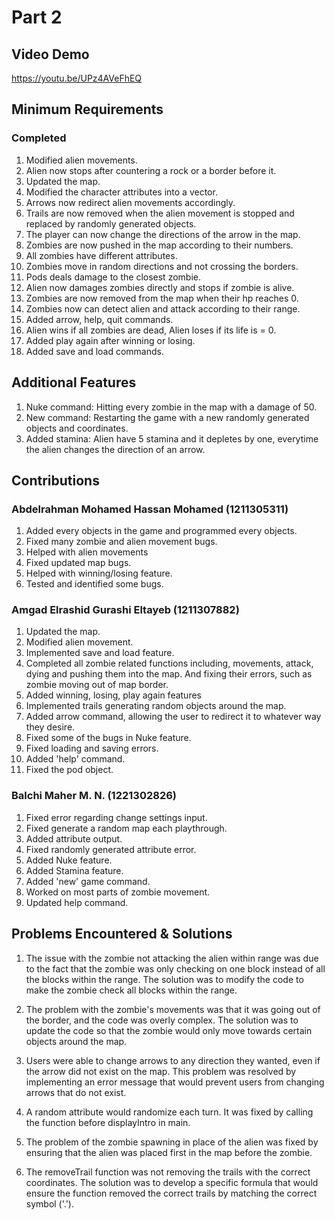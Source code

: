 # Part 2

## Video Demo

https://youtu.be/UPz4AVeFhEQ

## Minimum Requirements

### Completed

1. Modified alien movements.
2. Alien now stops after countering a rock or a border before it.
3. Updated the map.
4. Modified the character attributes into a vector.
5. Arrows now redirect alien movements accordingly.
6. Trails are now removed when the alien movement is stopped and replaced by randomly generated objects.
7. The player can now change the directions of the arrow in the map.
8. Zombies are now pushed in the map according to their numbers.
9. All zombies have different attributes.
10. Zombies move in random directions and not crossing the borders.
11. Pods deals damage to the closest zombie.
12. Alien now damages zombies directly and stops if zombie is alive.
13. Zombies are now removed from the map when their hp reaches 0.
14. Zombies now can detect alien and attack according to their range.
15. Added arrow, help, quit commands.
16. Alien wins if all zombies are dead, Alien loses if its life is = 0.
17. Added play again after winning or losing.
18. Added save and load commands.


## Additional Features

1. Nuke command: Hitting every zombie in the map with a damage of 50.
2. New command: Restarting the game with a new randomly generated objects and coordinates.
3. Added stamina: Alien have 5 stamina and it depletes by one, everytime the alien changes the direction of an arrow.

## Contributions

### Abdelrahman Mohamed Hassan Mohamed (1211305311)

1. Added every objects in the game and programmed every objects.
2. Fixed many zombie and alien movement bugs.
3. Helped with alien movements
4. Fixed updated map bugs.
5. Helped with winning/losing feature.
6. Tested and identified some bugs.

### Amgad Elrashid Gurashi Eltayeb (1211307882)

1. Updated the map.
2. Modified alien movement.
3. Implemented save and load feature.
4. Completed all zombie related functions including, movements, attack, dying and pushing them into the map. And fixing their errors, such as zombie moving out of map border.
5. Added winning, losing, play again features
6. Implemented trails generating random objects around the map.
7. Added arrow command, allowing the user to redirect it to whatever way they desire.
8. Fixed some of the bugs in Nuke feature.
9. Fixed loading and saving errors.
10. Added 'help' command.
11. Fixed the pod object.

### Balchi Maher M.  N. (1221302826)

1. Fixed error regarding change settings input.
2. Fixed generate a random map each playthrough.
3. Added attribute output.
4. Fixed randomly generated attribute error.
5. Added Nuke feature.
6. Added Stamina feature.
7. Added 'new' game command.
8. Worked on most parts of zombie movement.
9. Updated help command.

## Problems Encountered & Solutions
1. The issue with the zombie not attacking the alien within range was due to the fact that the zombie was only checking on one block instead of all the blocks within the range. The solution was to modify the code to make the zombie check all blocks within the range.

2. The problem with the zombie's movements was that it was going out of the border, and the code was overly complex. The solution was to update the code so that the zombie would only move towards certain objects around the map.

3. Users were able to change arrows to any direction they wanted, even if the arrow did not exist on the map. This problem was resolved by implementing an error message that would prevent users from changing arrows that do not exist.

4. A random attribute would randomize each turn. It was fixed by calling the function before displayIntro in main.

5. The problem of the zombie spawning in place of the alien was fixed by ensuring that the alien was placed first in the map before the zombie.

6. The removeTrail function was not removing the trails with the correct coordinates. The solution was to develop a specific formula that would ensure the function removed the correct trails by matching the correct symbol ('.').

